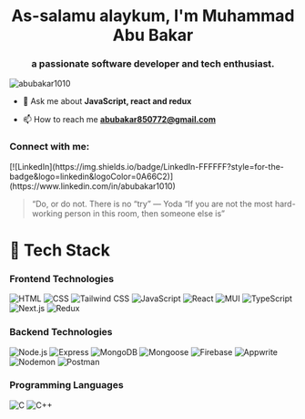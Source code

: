 <h1 align="center">As-salamu alaykum, I'm Muhammad Abu Bakar</h1>
<h3 align="center">a passionate software developer and tech enthusiast.</h3>

<p align="left"> <img src="https://komarev.com/ghpvc/?username=abubakar1010&label=Profile%20views&color=0e75b6&style=flat" alt="abubakar1010" /> </p>

- 💬 Ask me about **JavaScript, react and redux**

- 📫 How to reach me **abubakar850772@gmail.com**

<h3 align="left">Connect with me:</h3>
<p align="left">
[![LinkedIn](https://img.shields.io/badge/LinkedIn-FFFFFF?style=for-the-badge&logo=linkedin&logoColor=0A66C2)](https://www.linkedin.com/in/abubakar1010)
</p>



> “Do, or do not. There is no “try” — Yoda
> “If you are not the most hard-working person in this room, then someone else is”

# 🚀 Tech Stack

### Frontend Technologies
![HTML](https://img.shields.io/badge/HTML-E34F26?logo=html5&logoColor=E34F26&labelColor=FFFFFF) ![CSS](https://img.shields.io/badge/CSS-1572B6?logo=css3&logoColor=1572B6&labelColor=FFFFFF) ![Tailwind CSS](https://img.shields.io/badge/Tailwind_CSS-06B6D4?logo=tailwindcss&logoColor=06B6D4&labelColor=FFFFFF) ![JavaScript](https://img.shields.io/badge/JavaScript-F7DF1E?logo=javascript&logoColor=F7DF1E&labelColor=FFFFFF) ![React](https://img.shields.io/badge/React-61DAFB?logo=react&logoColor=61DAFB&labelColor=FFFFFF) ![MUI](https://img.shields.io/badge/MUI-007FFF?logo=mui&logoColor=007FFF&labelColor=FFFFFF) ![TypeScript](https://img.shields.io/badge/TypeScript-3178C6?logo=typescript&logoColor=3178C6&labelColor=FFFFFF) ![Next.js](https://img.shields.io/badge/Next.js-000000?logo=nextdotjs&logoColor=000000&labelColor=FFFFFF) ![Redux](https://img.shields.io/badge/Redux-764ABC?logo=redux&logoColor=764ABC&labelColor=FFFFFF)  

### Backend Technologies
![Node.js](https://img.shields.io/badge/Node.js-8CC84B?logo=nodedotjs&logoColor=8CC84B&labelColor=FFFFFF) ![Express](https://img.shields.io/badge/Express-000000?logo=express&logoColor=000000&labelColor=FFFFFF) ![MongoDB](https://img.shields.io/badge/MongoDB-47A248?logo=mongodb&logoColor=47A248&labelColor=FFFFFF) ![Mongoose](https://img.shields.io/badge/Mongoose-880000?logo=mongoose&logoColor=880000&labelColor=FFFFFF) ![Firebase](https://img.shields.io/badge/Firebase-FFCA28?logo=firebase&logoColor=FFCA28&labelColor=FFFFFF) ![Appwrite](https://img.shields.io/badge/Appwrite-2E5BFF?logo=appwrite&logoColor=2E5BFF&labelColor=FFFFFF) ![Nodemon](https://img.shields.io/badge/Nodemon-76D04B?logo=nodemon&logoColor=76D04B&labelColor=FFFFFF) ![Postman](https://img.shields.io/badge/Postman-FF6C37?logo=postman&logoColor=FF6C37&labelColor=FFFFFF)  

### Programming Languages
![C](https://img.shields.io/badge/C-A8B9CC?logo=c&logoColor=A8B9CC&labelColor=FFFFFF) ![C++](https://img.shields.io/badge/C++-00599C?logo=c%2B%2B&logoColor=00599C&labelColor=FFFFFF)  
